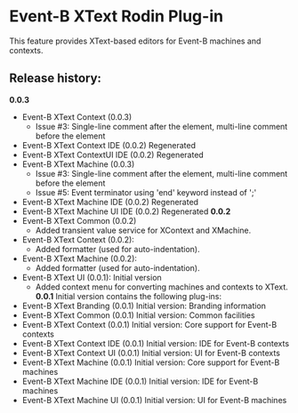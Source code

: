 # Event-B XText Rodin Plug-in #

This feature provides XText-based editors for Event-B machines and contexts.

Release history:
-------------
**0.0.3**
  - Event-B XText Context (0.0.3) 
    + Issue #3: Single-line comment after the element, multi-line comment before
    the element
  - Event-B XText Context IDE (0.0.2) Regenerated
  - Event-B XText ContextUI IDE (0.0.2) Regenerated
  - Event-B XText Machine (0.0.3) 
    + Issue #3: Single-line comment after the element, multi-line comment before
    the element
    + Issue #5: Event terminator using 'end' keyword instead of ';'
  - Event-B XText Machine IDE (0.0.2) Regenerated
  - Event-B XText Machine UI IDE (0.0.2) Regenerated
**0.0.2**
  - Event-B XText Common (0.0.2)
    + Added transient value service for XContext and XMachine.
  - Event-B XText Context (0.0.2):
    + Added formatter (used for auto-indentation).
  - Event-B XText Machine (0.0.2):
    + Added formatter (used for auto-indentation).
  - Event-B XText UI (0.0.1): Initial version
    + Added context menu for converting machines and contexts to XText.
**0.0.1** Initial version contains the following plug-ins:
  - Event-B XText Branding (0.0.1) Initial version: Branding information
  - Event-B XText Common (0.0.1) Initial version: Common facilities
  - Event-B XText Context (0.0.1) Initial version: Core support for Event-B contexts
  - Event-B XText Context IDE (0.0.1) Initial version: IDE for Event-B contexts
  - Event-B XText Context UI (0.0.1) Initial version: UI for Event-B contexts
  - Event-B XText Machine (0.0.1) Initial version: Core support for Event-B machines
  - Event-B XText Machine IDE (0.0.1) Initial version: IDE for Event-B machines
  - Event-B XText Machine UI (0.0.1) Initial version: UI for Event-B machines
